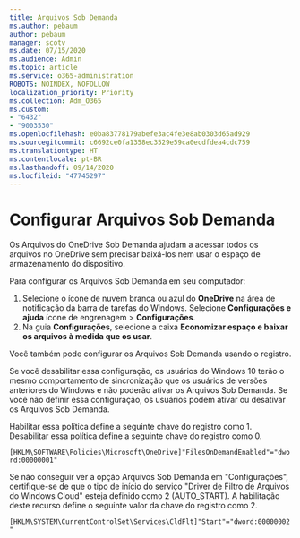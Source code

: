 ```yaml
---
title: Arquivos Sob Demanda
ms.author: pebaum
author: pebaum
manager: scotv
ms.date: 07/15/2020
ms.audience: Admin
ms.topic: article
ms.service: o365-administration
ROBOTS: NOINDEX, NOFOLLOW
localization_priority: Priority
ms.collection: Adm_O365
ms.custom:
- "6432"
- "9003530"
ms.openlocfilehash: e0ba83778179abefe3ac4fe3e8ab0303d65ad929
ms.sourcegitcommit: c6692ce0fa1358ec3529e59ca0ecdfdea4cdc759
ms.translationtype: HT
ms.contentlocale: pt-BR
ms.lasthandoff: 09/14/2020
ms.locfileid: "47745297"
---
```

# <a name="configure-files-on-demand"></a>Configurar Arquivos Sob Demanda

Os Arquivos do OneDrive Sob Demanda ajudam a acessar todos os arquivos no OneDrive sem precisar baixá-los nem usar o espaço de armazenamento do dispositivo.

Para configurar os Arquivos Sob Demanda em seu computador:

1. Selecione o ícone de nuvem branca ou azul do **OneDrive** na área de notificação da barra de tarefas do Windows. Selecione **Configurações e ajuda** ícone de engrenagem > **Configurações**.
2. Na guia **Configurações**, selecione a caixa **Economizar espaço e baixar os arquivos à medida que os usar**.  

Você também pode configurar os Arquivos Sob Demanda usando o registro.

Se você desabilitar essa configuração, os usuários do Windows 10 terão o mesmo comportamento de sincronização que os usuários de versões anteriores do Windows e não poderão ativar os Arquivos Sob Demanda. Se você não definir essa configuração, os usuários podem ativar ou desativar os Arquivos Sob Demanda.

Habilitar essa política define a seguinte chave do registro como 1. Desabilitar essa política define a seguinte chave do registro como 0.

`[HKLM\SOFTWARE\Policies\Microsoft\OneDrive]"FilesOnDemandEnabled"="dword:00000001"`

Se não conseguir ver a opção Arquivos Sob Demanda em "Configurações", certifique-se de que o tipo de início do serviço "Driver de Filtro de Arquivos do Windows Cloud" esteja definido como 2 (AUTO_START). A habilitação deste recurso define o seguinte valor da chave do registro como 2.

`[HKLM\SYSTEM\CurrentControlSet\Services\CldFlt]"Start"="dword:00000002"`